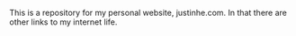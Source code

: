 This is a repository for my personal website, justinhe.com. In that there are other links to my internet life.
